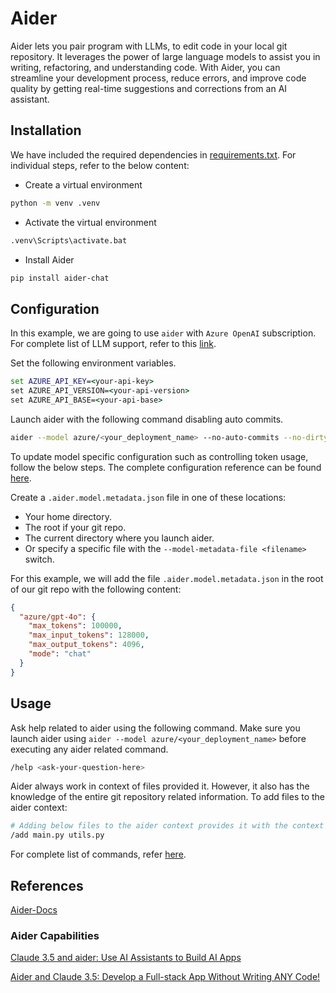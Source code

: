 # Aider

Aider lets you pair program with LLMs, to edit code in your local git repository. It leverages the power of large language models to assist you in writing, refactoring, and understanding code. With Aider, you can streamline your development process, reduce errors, and improve code quality by getting real-time suggestions and corrections from an AI assistant.

## Installation

We have included the required dependencies in [requirements.txt](./requirements.txt). For individual steps, refer to the below content:

- Create a virtual environment

```bash
python -m venv .venv
```

- Activate the virtual environment

```bash
.venv\Scripts\activate.bat
```

- Install Aider

```bash
pip install aider-chat
```

## Configuration

In this example, we are going to use `aider` with `Azure OpenAI` subscription. For complete list of LLM support, refer to this [link](https://aider.chat/docs/llms.html).

Set the following environment variables.

```cmd
set AZURE_API_KEY=<your-api-key>
set AZURE_API_VERSION=<your-api-version>
set AZURE_API_BASE=<your-api-base>
```

Launch aider with the following command disabling auto commits.

```bash
aider --model azure/<your_deployment_name> --no-auto-commits --no-dirty-commits
```

To update model specific configuration such as controlling token usage, follow the below steps. The complete configuration reference can be found [here](https://aider.chat/docs/config/options.html).

Create a `.aider.model.metadata.json` file in one of these locations:

- Your home directory.
- The root if your git repo.
- The current directory where you launch aider.
- Or specify a specific file with the `--model-metadata-file <filename>` switch.

For this example, we will add the file `.aider.model.metadata.json` in the root of our git repo with the following content:

```json
{
  "azure/gpt-4o": {
    "max_tokens": 100000,
    "max_input_tokens": 128000,
    "max_output_tokens": 4096,
    "mode": "chat"
  }
}
```

## Usage

Ask help related to aider using the following command. Make sure you launch aider using `aider --model azure/<your_deployment_name>` before executing any aider related command.

```bash
/help <ask-your-question-here>
```

Aider always work in context of files provided it. However, it also has the knowledge of the entire git repository related information. To add files to the aider context:

```bash
# Adding below files to the aider context provides it with the context to work upon.
/add main.py utils.py
```

For complete list of commands, refer [here](https://aider.chat/docs/usage/commands.html).

## References

[Aider-Docs](https://aider.chat/)

### Aider Capabilities

[Claude 3.5 and aider: Use AI Assistants to Build AI Apps](https://www.youtube.com/watch?v=0hIisJ3xAdU)

[ Aider and Claude 3.5: Develop a Full-stack App Without Writing ANY Code!](https://www.youtube.com/watch?v=BtAqHsySdSY)
